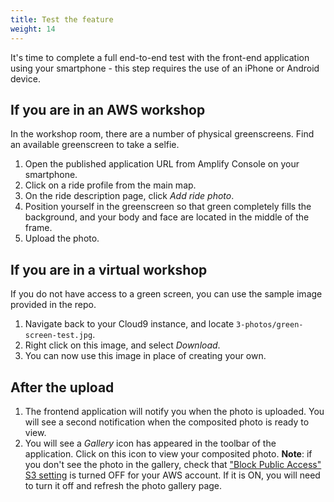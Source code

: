 ```yaml
---
title: Test the feature
weight: 14
---
```


It's time to complete a full end-to-end test with the front-end application using your smartphone - this step requires the use of an iPhone or Android device. 

## If you are in an AWS workshop

In the workshop room, there are a number of physical greenscreens. Find an available greenscreen to take a selfie.

1. Open the published application URL from Amplify Console on your smartphone.
2. Click on a ride profile from the main map.
3. On the ride description page, click *Add ride photo*.
4. Position yourself in the greenscreen so that green completely fills the background, and your body and face are located in the middle of the frame.
5. Upload the photo.

## If you are in a virtual workshop

If you do not have access to a green screen, you can use the sample image provided in the repo.

1. Navigate back to your Cloud9 instance, and locate `3-photos/green-screen-test.jpg`. 
2. Right click on this image, and select *Download*.
3. You can now use this image in place of creating your own.

## After the upload

1. The frontend application will notify you when the photo is uploaded. You will see a second notification when the composited photo is ready to view.
2. You will see a *Gallery* icon has appeared in the toolbar of the application. Click on this icon to view your composited photo.
**Note**: if you don't see the photo in the gallery, check that ["Block Public Access" S3 setting](https://s3.console.aws.amazon.com/s3/settings) is turned OFF for your AWS account. If it is ON, you will need to turn it off and refresh the photo gallery page.
